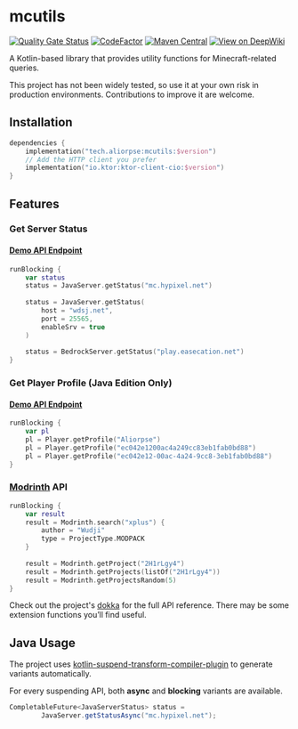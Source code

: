 # mcutils

[![Quality Gate Status](https://sonarcloud.io/api/project_badges/measure?project=Aliorpse_mcutils&metric=alert_status)](https://sonarcloud.io/summary/new_code?id=Aliorpse_mcutils)
[![CodeFactor](https://www.codefactor.io/repository/github/aliorpse/mcutils/badge/main)](https://www.codefactor.io/repository/github/aliorpse/mcutils/overview/main)
[![Maven Central](https://maven-badges.sml.io/sonatype-central/tech.aliorpse/mcutils/badge.svg)](https://central.sonatype.com/artifact/tech.aliorpse/mcutils)
[![View on DeepWiki](https://deepwiki.com/badge.svg)](https://deepwiki.com/Aliorpse/mcutils)

A Kotlin-based library that provides utility functions for Minecraft-related queries.

This project has not been widely tested, so use it at your own risk in production environments. Contributions to improve it are welcome.

## Installation

```kotlin
dependencies {
    implementation("tech.aliorpse:mcutils:$version")
    // Add the HTTP client you prefer
    implementation("io.ktor:ktor-client-cio:$version")
}
```

## Features

### Get Server Status

#### [Demo API Endpoint](https://api.aliorpse.tech/minecraft/server/status/hypixel.net:25565?type=java)

```kotlin
runBlocking {
    var status
    status = JavaServer.getStatus("mc.hypixel.net")
    
    status = JavaServer.getStatus(
        host = "wdsj.net",
        port = 25565,
        enableSrv = true
    )
    
    status = BedrockServer.getStatus("play.easecation.net")
}
```

### Get Player Profile (Java Edition Only)

#### [Demo API Endpoint](https://api.aliorpse.tech/minecraft/player/profile/Aliorpse)

```kotlin
runBlocking {
    var pl
    pl = Player.getProfile("Aliorpse")
    pl = Player.getProfile("ec042e1200ac4a249cc83eb1fab0bd88")
    pl = Player.getProfile("ec042e12-00ac-4a24-9cc8-3eb1fab0bd88")
}
```

### [Modrinth](https://modrinth.com/) API

```kotlin
runBlocking {
    var result
    result = Modrinth.search("xplus") {
        author = "Wudji"
        type = ProjectType.MODPACK
    }
    
    result = Modrinth.getProject("2H1rLgy4")
    result = Modrinth.getProjects(listOf("2H1rLgy4"))
    result = Modrinth.getProjectsRandom(5)
}
```

Check out the project's [dokka](https://aliorpse.github.io/mcutils/) for the full API reference. There may be some extension functions you’ll find useful.

## Java Usage

The project uses [kotlin-suspend-transform-compiler-plugin](https://github.com/ForteScarlet/kotlin-suspend-transform-compiler-plugin) to generate variants automatically.

For every suspending API, both **async** and **blocking** variants are available.

```java
CompletableFuture<JavaServerStatus> status =
        JavaServer.getStatusAsync("mc.hypixel.net");
```
